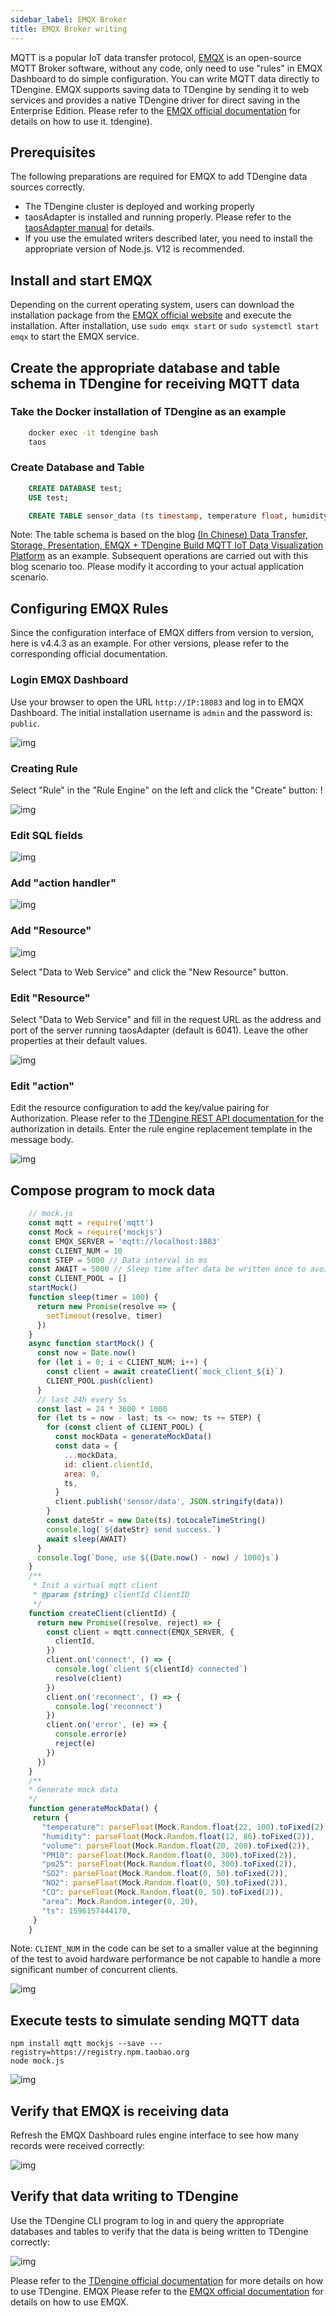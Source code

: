 ```yaml
---
sidebar_label: EMQX Broker
title: EMQX Broker writing
---
```


MQTT is a popular IoT data transfer protocol, [EMQX](https://github.com/emqx/emqx) is an open-source MQTT Broker software, without any code, only need to use "rules" in EMQX Dashboard to do simple configuration. You can write MQTT data directly to TDengine. EMQX supports saving data to TDengine by sending it to web services and provides a native TDengine driver for direct saving in the Enterprise Edition. Please refer to the [EMQX official documentation](https://www.emqx.io/docs/en/v4.4/rule/rule-engine.html) for details on how to use it. tdengine).

## Prerequisites

The following preparations are required for EMQX to add TDengine data sources correctly.
- The TDengine cluster is deployed and working properly
- taosAdapter is installed and running properly. Please refer to the [taosAdapter manual](/reference/taosadapter) for details.
- If you use the emulated writers described later, you need to install the appropriate version of Node.js. V12 is recommended.

## Install and start EMQX

Depending on the current operating system, users can download the installation package from the [EMQX official website](https://www.emqx.io/downloads) and execute the installation. After installation, use `sudo emqx start` or `sudo systemctl start emqx` to start the EMQX service.

## Create the appropriate database and table schema in TDengine for receiving MQTT data

### Take the Docker installation of TDengine as an example

```bash
    docker exec -it tdengine bash
    taos
```

### Create Database and Table

```sql
    CREATE DATABASE test;
    USE test;

    CREATE TABLE sensor_data (ts timestamp, temperature float, humidity float, volume float, PM10 float, pm25 float, SO2 float, NO2 float, CO float, sensor_id NCHAR(255), area TINYINT, coll_time timestamp);
```

Note: The table schema is based on the blog [(In Chinese) Data Transfer, Storage, Presentation, EMQX + TDengine Build MQTT IoT Data Visualization Platform](https://www.taosdata.com/blog/2020/08/04/1722.html) as an example. Subsequent operations are carried out with this blog scenario too. Please modify it according to your actual application scenario.

## Configuring EMQX Rules

Since the configuration interface of EMQX differs from version to version, here is v4.4.3 as an example. For other versions, please refer to the corresponding official documentation.

### Login EMQX Dashboard

Use your browser to open the URL `http://IP:18083` and log in to EMQX Dashboard. The initial installation username is `admin` and the password is: `public`.

![img](./emqx/login-dashboard.png)

### Creating Rule

Select "Rule" in the "Rule Engine" on the left and click the "Create" button: !

![img](./emqx/rule-engine.png)

### Edit SQL fields

![img](./emqx/create-rule.png)

### Add "action handler"

![img](./emqx/add-action-handler.png)

### Add "Resource"

![img](./emqx/create-resource.png)

Select "Data to Web Service" and click the "New Resource" button.

### Edit "Resource"

Select "Data to Web Service" and fill in the request URL as the address and port of the server running taosAdapter (default is 6041). Leave the other properties at their default values.

![img](./emqx/edit-resource.png)

### Edit "action"

Edit the resource configuration to add the key/value pairing for Authorization. Please refer to the [ TDengine REST API documentation ](https://docs.taosdata.com/reference/rest-api/) for the authorization in details. Enter the rule engine replacement template in the message body.

![img](./emqx/edit-action.png)

## Compose program to mock data

```javascript
    // mock.js
    const mqtt = require('mqtt')
    const Mock = require('mockjs')
    const EMQX_SERVER = 'mqtt://localhost:1883'
    const CLIENT_NUM = 10
    const STEP = 5000 // Data interval in ms
    const AWAIT = 5000 // Sleep time after data be written once to avoid data writing too fast
    const CLIENT_POOL = []
    startMock()
    function sleep(timer = 100) {
      return new Promise(resolve => {
        setTimeout(resolve, timer)
      })
    }
    async function startMock() {
      const now = Date.now()
      for (let i = 0; i < CLIENT_NUM; i++) {
        const client = await createClient(`mock_client_${i}`)
        CLIENT_POOL.push(client)
      }
      // last 24h every 5s
      const last = 24 * 3600 * 1000
      for (let ts = now - last; ts <= now; ts += STEP) {
        for (const client of CLIENT_POOL) {
          const mockData = generateMockData()
          const data = {
            ...mockData,
            id: client.clientId,
            area: 0,
            ts,
          }
          client.publish('sensor/data', JSON.stringify(data))
        }
        const dateStr = new Date(ts).toLocaleTimeString()
        console.log(`${dateStr} send success.`)
        await sleep(AWAIT)
      }
      console.log(`Done, use ${(Date.now() - now) / 1000}s`)
    }
    /**
     * Init a virtual mqtt client
     * @param {string} clientId ClientID
     */
    function createClient(clientId) {
      return new Promise((resolve, reject) => {
        const client = mqtt.connect(EMQX_SERVER, {
          clientId,
        })
        client.on('connect', () => {
          console.log(`client ${clientId} connected`)
          resolve(client)
        })
        client.on('reconnect', () => {
          console.log('reconnect')
        })
        client.on('error', (e) => {
          console.error(e)
          reject(e)
        })
      })
    }
    /**
    * Generate mock data
    */
    function generateMockData() {
     return {
       "temperature": parseFloat(Mock.Random.float(22, 100).toFixed(2)),
       "humidity": parseFloat(Mock.Random.float(12, 86).toFixed(2)),
       "volume": parseFloat(Mock.Random.float(20, 200).toFixed(2)),
       "PM10": parseFloat(Mock.Random.float(0, 300).toFixed(2)),
       "pm25": parseFloat(Mock.Random.float(0, 300).toFixed(2)),
       "SO2": parseFloat(Mock.Random.float(0, 50).toFixed(2)),
       "NO2": parseFloat(Mock.Random.float(0, 50).toFixed(2)),
       "CO": parseFloat(Mock.Random.float(0, 50).toFixed(2)),
       "area": Mock.Random.integer(0, 20),
       "ts": 1596157444170,
     }
    }
```

Note: `CLIENT_NUM` in the code can be set to a smaller value at the beginning of the test to avoid hardware performance be not capable to handle a more significant number of concurrent clients.

![img](./emqx/client-num.png)

## Execute tests to simulate sending MQTT data

```
npm install mqtt mockjs --save ---registry=https://registry.npm.taobao.org
node mock.js
```

![img](./emqx/run-mock.png)

## Verify that EMQX is receiving data

Refresh the EMQX Dashboard rules engine interface to see how many records were received correctly:

![img](./emqx/check-rule-matched.png)

## Verify that data writing to TDengine

Use the TDengine CLI program to log in and query the appropriate databases and tables to verify that the data is being written to TDengine correctly:

![img](./emqx/check-result-in-taos.png)

Please refer to the [TDengine official documentation](https://docs.taosdata.com/) for more details on how to use TDengine.
EMQX Please refer to the [EMQX official documentation](https://www.emqx.io/docs/en/v4.4/rule/rule-engine.html) for details on how to use EMQX.
